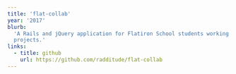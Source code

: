 ```yaml
---
title: 'flat-collab'
year: '2017'
blurb:
  'A Rails and jQuery application for Flatiron School students working on group
  projects.'
links:
  - title: github
    url: https://github.com/radditude/flat-collab
---
```

